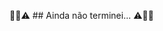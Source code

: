 
:construction::construction::warning: ## Ainda não terminei... :warning::construction::construction:
